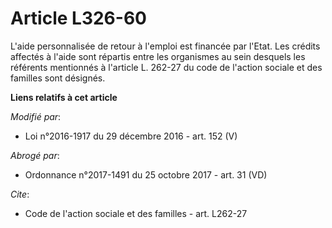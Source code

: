 # Article L326-60

L'aide personnalisée de retour à l'emploi est financée par l'Etat. Les crédits affectés à l'aide sont répartis entre les
organismes au sein desquels les référents mentionnés à l'article L. 262-27 du code de l'action sociale et des familles sont
désignés.

**Liens relatifs à cet article**

_Modifié par_:

  - Loi n°2016-1917 du 29 décembre 2016 - art. 152 (V)

_Abrogé par_:

  - Ordonnance n°2017-1491 du 25 octobre 2017 - art. 31 (VD)

_Cite_:

  - Code de l'action sociale et des familles - art. L262-27
